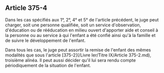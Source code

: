 Article 375-4
----
Dans les cas spécifiés aux 1°, 2°, 4° et 5° de l'article précédent, le juge peut
charger, soit une personne qualifiée, soit un service d'observation, d'éducation
ou de rééducation en milieu ouvert d'apporter aide et conseil à la personne ou
au service à qui l'enfant a été confié ainsi qu'à la famille et de suivre le
développement de l'enfant.

Dans tous les cas, le juge peut assortir la remise de l'enfant des mêmes
modalités que sous l'article [375-2](/Livre Ier/Titre IX/Article 375-2.md), troisième alinéa. Il peut aussi décider
qu'il lui sera rendu compte périodiquement de la situation de l'enfant.
